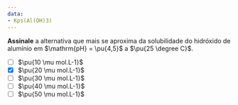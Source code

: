 ```yaml
---
data:
- Kps(Al(OH)3)
---
```


**Assinale** a alternativa que mais se aproxima da solubilidade do hidróxido de alumínio em $\mathrm{pH} = \pu{4,5}$ a $\pu{25 \degree C}$.

- [ ] $\pu{10 \mu mol.L-1}$
- [x] $\pu{20 \mu mol.L-1}$
- [ ] $\pu{30 \mu mol.L-1}$
- [ ] $\pu{40 \mu mol.L-1}$
- [ ] $\pu{50 \mu mol.L-1}$
